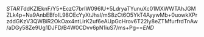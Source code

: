 $START$ddKZlEknF/Y5+EczC7brIW096lU+5LdryaTYunuXc01MXWWTAhJGMZLk4p+Na9AnbEBfoIL98OEcYyXtJhsl/mS8zCt6O5YkT4AyywMb+0uowkXPrzddGKzV3QWBiR2OkOax4ntLirK2uf6eAUpGcHrov6T22Iy8eZTMfurfrdTnAw/aDGy58Ze9Ug1DJFD/B4W0CDvv6pN1iuS7/ms+Pg==$END$